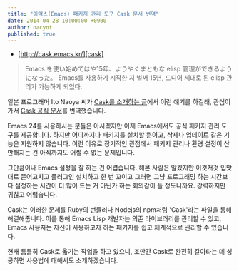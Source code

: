 ```yaml
---
title: "이맥스(Emacs) 패키지 관리 도구 Cask 문서 번역"
date: 2014-04-28 10:00:00 +0900
author: nacyot
published: true
---
```


* [http://cask.emacs.kr/][cask]

> Emacs を使い始めてはや15年、ようやくまともな elisp 管理ができるようになった。
> Emacs를 사용하기 시작한 지 벌써 15년, 드디어 제대로 된 elisp 관리가 가능하게 되었다. 

[cask]: http://cask.emacs.kr

일본 프로그래머 Ito Naoya 씨가 [Cask를 소개하는 글][ito]에서 이런 얘기를 하길래, 관심이 가서 [Cask 공식 문서][cask_original]를 번역했습니다.

[ito]: http://d.hatena.ne.jp/naoya/20140424/1398318293
[cask_original]: http://cask.github.io

Emacs 24를 사용하시는 분들은 아시겠지만 이제 Emacs에서도 공식 패키지 관리 도구를 제공합니다. 하지만 어디까지나 패키지를 설치할 뿐이고, 삭제나 업데이트 같은 기능은 지원하지 않습니다. 이런 이유로 장기적인 관점에서 패키지 관리나 환경 설정이 산만해지는 건 아직까지도 어쩔 수 없는 문제입니다.

그만큼이나 Emacs 설정을 잘 하는 건 어렵습니다. 해본 사람은 알겠지만 이것저것 입맛대로 뜯어고치고 플러그인 설치하고 한 번 꼬이고 그러면 그냥 프로그래밍 하는 시간보다 설정하는 시간이 더 많이 드는 거 아닌가 하는 회의감이 들 정도니까요. 강력하지만 귀찮고 어렵습니다.

Cask는 이러한 문제를 Ruby의 번들러나 Nodejs의 npm처럼 'Cask'라는 파일을 통해 해결해줍니다. 이를 통해 Emacs Lisp 개발자는 의존 라이브러리를 관리할 수 있고, Emacs 사용자는 자신이 사용하고자 하는 패키지를 쉽고 체계적으로 관리할 수 있습니다.

현재 틈틈히 Cask로 옮기는 작업을 하고 있으니, 조만간 Cask로 완전히 갈아타는 데 성공하면 사용법에 대해서도 소개하겠습니다.

<!--more-->

